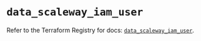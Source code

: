 # `data_scaleway_iam_user`

Refer to the Terraform Registry for docs: [`data_scaleway_iam_user`](https://registry.terraform.io/providers/scaleway/scaleway/2.57.0/docs/data-sources/iam_user).

